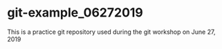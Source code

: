 # git-example_06272019
This is a practice git repository used during the git workshop on June 27, 2019
